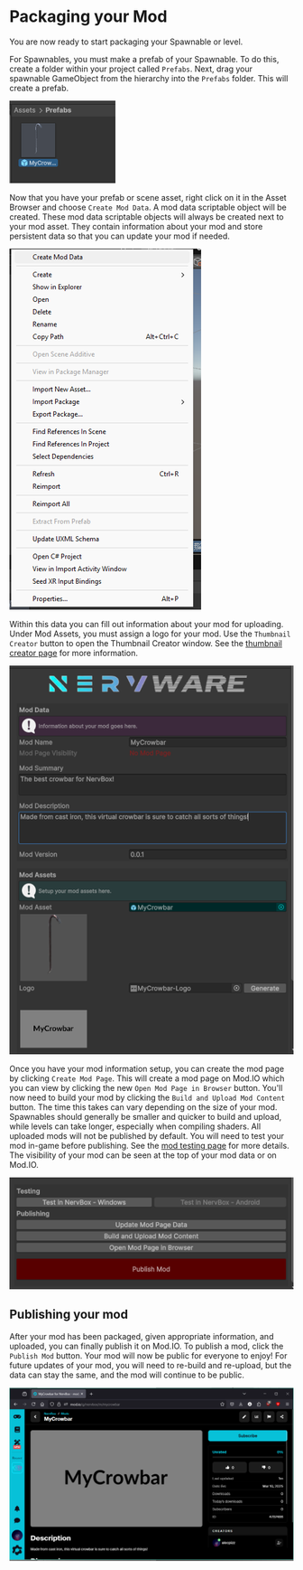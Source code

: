 # Packaging your Mod
You are now ready to start packaging your Spawnable or level.

For Spawnables, you must make a prefab of your Spawnable. To do this, create a folder within your project called `Prefabs`. Next, drag your spawnable GameObject from the hierarchy into the `Prefabs` folder. This will create a prefab.

![prefab view](images/spawnable/00ba18ed-f1ea-46e8-a88d-b962b1570527.png)

Now that you have your prefab or scene asset, right click on it in the Asset Browser and choose `Create Mod Data`. A mod data scriptable object will be created. These mod data scriptable objects will always be created next to your mod asset. They contain information about your mod and store persistent data so that you can update your mod if needed.
 
![create mod data](images/spawnable/50b0f705-4380-474d-8c65-41135fc841cc.png)

Within this data you can fill out information about your mod for uploading. Under Mod Assets, you must assign a logo for your mod. Use the `Thumbnail Creator` button to open the Thumbnail Creator window. See the [thumbnail creator page](/thumbnail.md) for more information.

![mod data panel](images/spawnable/a299df09-1061-4515-a369-337aaf33890a.png)

Once you have your mod information setup, you can create the mod page by clicking `Create Mod Page`. This will create a mod page on Mod.IO which you can view by clicking the new `Open Mod Page in Browser` button. You'll now need to build your mod by clicking the `Build and Upload Mod Content` button. The time this takes can vary depending on the size of your mod. Spawnables should generally be smaller and quicker to build and upload, while levels can take longer, especially when compiling shaders. All uploaded mods will not be published by default. You will need to test your mod in-game before publishing. See the [mod testing page](/testing.md) for more details. The visibility of your mod can be seen at the top of your mod data or on Mod.IO. 

![mod controls](images/spawnable/e8cab12f-ce46-40d1-96b2-c6bef61718f5.png)

## Publishing your mod
After your mod has been packaged, given appropriate information, and uploaded, you can finally publish it on Mod.IO. To publish a mod, click the `Publish Mod` button. Your mod will now be public for everyone to enjoy! For future updates of your mod, you will need to re-build and re-upload, but the data can stay the same, and the mod will continue to be public.

![published mod](images/spawnable/60abb3ad-c82d-4922-a59b-ea7a118516a5.png)
